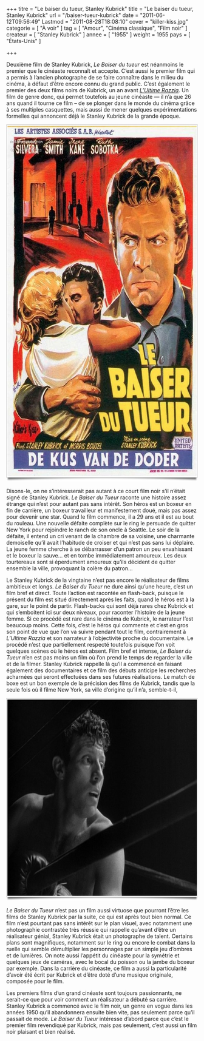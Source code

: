 +++
titre = "Le baiser du tueur, Stanley Kubrick"
title = "Le baiser du tueur, Stanley Kubrick"
url = "/baiser-tueur-kubrick"
date = "2011-06-12T09:56:49"
Lastmod = "2011-08-28T18:08:10"
cover = "killer-kiss.jpg"
categorie = [ "À voir" ]
tag = [ "Amour", "Cinéma classique", "Film noir" ]
createur = [ "Stanley Kubrick" ]
annee = [ "1955" ]
weight = 1955
pays = [ "États-Unis" ]

+++

<p>Deuxième film de Stanley Kubrick, <em>Le Baiser du tueur</em> est néanmoins le premier que le cinéaste reconnaît et accepte. C&rsquo;est aussi le premier film qui a permis à l&rsquo;ancien photographe de se faire connaître dans le milieu du cinéma, à défaut d&rsquo;être encore connu du grand public. C&rsquo;est également le premier des deux films noirs de Kubrick, un an avant <em><a href="http://voiretmanger.fr/?p=4806">L&rsquo;Ultime Razzia</a></em>. Un film de genre donc, qui permet toutefois au jeune cinéaste — il n&rsquo;a que 26 ans quand il tourne ce film – de se plonger dans le monde du cinéma grâce à ses multiples casquettes, mais aussi de mener quelques expérimentations formelles qui annoncent déjà le Stanley Kubrick de la grande époque.</p>
<div style="text-align: center;"><a href="http://www.allocine.fr/film/fichefilm_gen_cfilm=7913.html"><img class="aligncenter" src="baiser-tueur-kubrick.jpg" alt="Baiser tueur kubrick" width="690" height="941" border="0" /></a></div>
<p>Disons-le, on ne s&rsquo;intéresserait pas autant à ce court film noir s&rsquo;il n&rsquo;était signé de Stanley Kubrick. <em>Le Baiser du Tueur</em> raconte une histoire assez étrange qui n&rsquo;est pour autant pas sans intérêt. Son héros est un boxeur en fin de carrière, un boxeur travailleur et manifestement doué, mais pas assez pour devenir une star. Quand le film commence, il a 29 ans et il est au bout du rouleau. Une nouvelle défaite complète sur le ring le persuade de quitter New York pour rejoindre le ranch de son oncle à Seattle. Le soir de la défaite, il entend un cri venant de la chambre de sa voisine, une charmante demoiselle qu&rsquo;il avait l&rsquo;habitude de croiser et qui n&rsquo;est pas sans lui déplaire. La jeune femme cherche à se débarrasser d&rsquo;un patron un peu envahissant et le boxeur la sauve… et en tombe immédiatement amoureux. Les deux tourtereaux sont si éperdument amoureux qu&rsquo;ils décident de quitter ensemble la ville, provoquant la colère du patron…</p>
<p>Le Stanley Kubrick de la vingtaine n&rsquo;est pas encore le réalisateur de films ambitieux et longs. <em>Le Baiser du Tueur</em> ne dure ainsi qu&rsquo;une heure, c&rsquo;est un film bref et direct. Toute l&rsquo;action est racontée en flash-back, puisque le présent du film est situé directement après les faits, quand le héros est à la gare, sur le point de partir. Flash-backs qui sont déjà rares chez Kubrick et qui s&rsquo;emboitent ici sur deux niveaux, pour raconter l&rsquo;histoire de la jeune femme. Si ce procédé est rare dans le cinéma de Kubrick, le narrateur l&rsquo;est beaucoup moins. Cette fois, c&rsquo;est le héros qui commente et c&rsquo;est en gros son point de vue que l&rsquo;on va suivre pendant tout le film, contrairement à <em>L&rsquo;Ultime Razzia</em> et son narrateur à l&rsquo;objectivité proche du documentaire. Le procédé n&rsquo;est que partiellement respecté toutefois puisque l&rsquo;on voit quelques scènes où le héros est absent. Film bref et intense, <em>Le Baiser du Tueur</em> n&rsquo;en est pas moins un film où l&rsquo;on prend le temps de regarder la ville et de la filmer. Stanley Kubrick rappelle là qu&rsquo;il a commencé en faisant également des documentaires et ce film des débuts anticipe les recherches acharnées qui seront effectuées dans ses futures réalisations. Le match de boxe est un bon exemple de la précision des films de Kubrick, tandis que la seule fois où il filme New York, sa ville d&rsquo;origine qu&rsquo;il n&rsquo;a, semble-t-il,</p>
<div style="text-align: center;"><img class="aligncenter" src="killer-kiss-kubrick.jpg" alt="Killer kiss kubrick" width="690" height="534" border="0" /></div>
<p><em>Le Baiser du Tueur</em> n&rsquo;est pas un film aussi virtuose que pourront l&rsquo;être les films de Stanley Kubrick par la suite, ce qui est après tout bien normal. Ce film n&rsquo;est pourtant pas sans intérêt sur le plan visuel, avec notamment une photographie contrastée très réussie qui rappelle qu&rsquo;avant d&rsquo;être un réalisateur génial, Stanley Kubrick était un photographe de talent. Certains plans sont magnifiques, notamment sur le ring ou encore le combat dans la ruelle qui semble démultiplier les personnages par un simple jeu d&rsquo;ombres et de lumières. On note aussi l&rsquo;appétit du cinéaste pour la symétrie et quelques jeux de caméras, avec le bocal du poisson ou la jambe du boxeur par exemple. Dans la carrière du cinéaste, ce film a aussi la particularité d&rsquo;avoir été écrit par Kubrick et d&rsquo;être doté d&rsquo;une musique originale, composée pour le film.</p>
<p>Les premiers films d&rsquo;un grand cinéaste sont toujours passionnants, ne serait-ce que pour voir comment un réalisateur a débuté sa carrière. Stanley Kubrick a commencé avec le film noir, un genre en vogue dans les années 1950 qu&rsquo;il abandonnera ensuite bien vite, pas seulement parce qu&rsquo;il passait de mode. <em>Le Baiser du Tueur</em> intéresse d&rsquo;abord parce que c&rsquo;est le premier film revendiqué par Kubrick, mais pas seulement, c&rsquo;est aussi un film noir plaisant et bien réalisé.</p>

